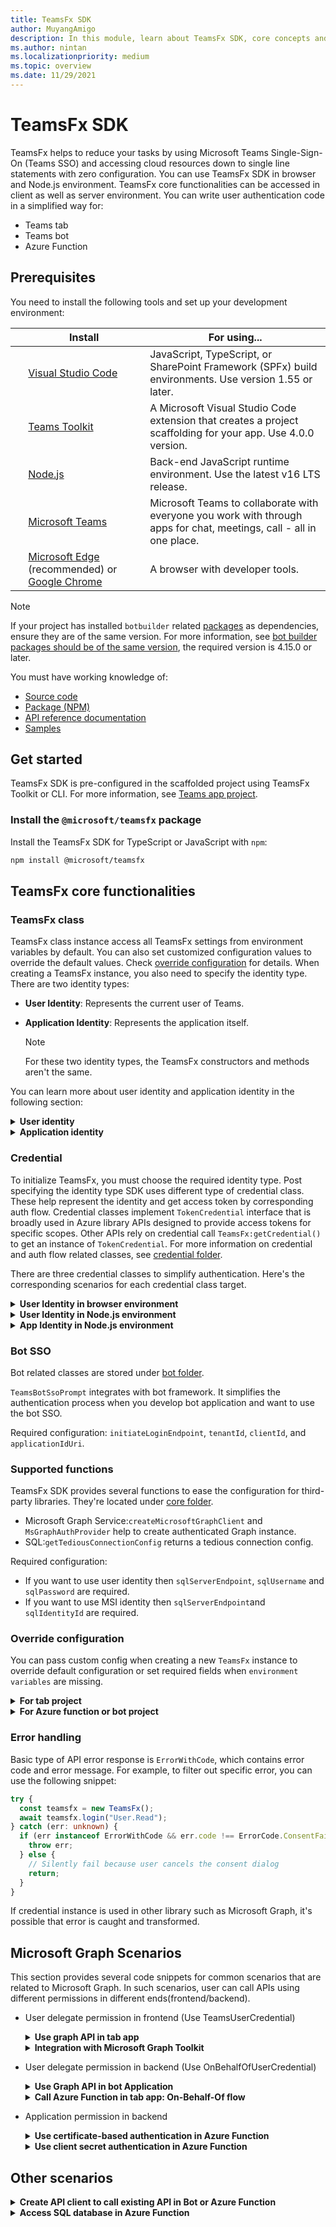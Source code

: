 ```yaml
---
title: TeamsFx SDK
author: MuyangAmigo
description: In this module, learn about TeamsFx SDK, core concepts and code structure, advanced Customization and scenarios
ms.author: nintan
ms.localizationpriority: medium
ms.topic: overview
ms.date: 11/29/2021
---
```


# TeamsFx SDK

TeamsFx helps to reduce your tasks by using Microsoft Teams Single-Sign-On (Teams SSO) and accessing cloud resources down to single line statements with zero configuration. You can use TeamsFx SDK in browser and Node.js environment. TeamsFx core functionalities can be accessed in client as well as server environment. You can write user authentication code in a simplified way for:

* Teams tab
* Teams bot
* Azure Function

## Prerequisites

You need to install the following tools and set up your development environment:

| &nbsp; | Install | For using... |
   | --- | --- | --- |
   | &nbsp; | [Visual Studio Code](https://code.visualstudio.com/download) | JavaScript, TypeScript, or SharePoint Framework (SPFx) build environments. Use version 1.55 or later. |
   | &nbsp; | [Teams Toolkit](https://marketplace.visualstudio.com/items?itemName=TeamsDevApp.ms-teams-vscode-extension)| A Microsoft Visual Studio Code extension that creates a project scaffolding for your app. Use 4.0.0 version. |
   | &nbsp; | [Node.js](https://nodejs.org/en/download/) | Back-end JavaScript runtime environment. Use the latest v16 LTS release.|
   | &nbsp; | [Microsoft Teams](https://www.microsoft.com/microsoft-teams/download-app) | Microsoft Teams to collaborate with everyone you work with through apps for chat, meetings, call - all in one place.|
   | &nbsp; | [Microsoft&nbsp;Edge](https://www.microsoft.com/edge) (recommended) or [Google Chrome](https://www.google.com/chrome/) | A browser with developer tools. |

> [!NOTE]
> If your project has installed `botbuilder` related [packages](https://github.com/Microsoft/botbuilder-js#packages) as dependencies, ensure they are of the same version. For more information, see [bot builder packages should be of the same version](https://github.com/BotBuilderCommunity/botbuilder-community-js/issues/57#issuecomment-508538548), the required version is 4.15.0 or later.

You must have working knowledge of:

* [Source code](https://github.com/OfficeDev/TeamsFx/tree/main/packages/sdk)
* [Package (NPM)](https://www.npmjs.com/package/@microsoft/teamsfx)
* [API reference documentation](https://aka.ms/teamsfx-sdk-help)
* [Samples](https://github.com/OfficeDev/TeamsFx-Samples)

## Get started

TeamsFx SDK is pre-configured in the scaffolded project using TeamsFx Toolkit or CLI.
For more information, see [Teams app project](https://github.com/OfficeDev/TeamsFx/blob/main/packages/vscode-extension/README.md).

### Install the `@microsoft/teamsfx` package

Install the TeamsFx SDK for TypeScript or JavaScript with `npm`:

```bash
npm install @microsoft/teamsfx
```

## TeamsFx core functionalities

### TeamsFx class

TeamsFx class instance access all TeamsFx settings from environment variables by default. You can also set customized configuration values to override the default values. Check [override configuration](#override-configuration) for details.
When creating a TeamsFx instance, you also need to specify the identity type.
There are two identity types:

* **User Identity**: Represents the current user of Teams.
* **Application Identity**: Represents the application itself.

    > [!NOTE]
    > For these two identity types, the TeamsFx constructors and methods aren't the same.

You can learn more about user identity and application identity in the following section:

<details>
<summary><b> User identity </b></summary>

| Command | Description |
|----------------|-------------|
| `new TeamsFx(IdentityType.User)`| Application is authenticated as current Teams user. |
| `TeamsFx:setSsoToken()`| User identity in Node.js environment (without browser). |
| `TeamsFx:getUserInfo()` | To get user's basis information. |
| `TeamsFx:login()` | It's used to let user perform consent process, if you want to use SSO to get access token for certain OAuth scopes. |

> [!NOTE]
> You can access resources on behalf of current Teams user.
</details>

<details>
<summary><b> Application identity </b></summary>

| Command | Description |
|----------------|-------------|
| `new TeamsFx(IdentityType.App)`| Application  is authenticated as an application. The permission usually needs administrator's approval.|
| `TeamsFx:getCredential()`| Its provides credential instances automatically corresponding to identity type. |

> [!NOTE]
> You need admin consent for resources.
</details>

### Credential

To initialize TeamsFx, you must choose the required identity type. Post specifying the identity type SDK uses different type of credential class. These help represent the identity and get access token by corresponding auth flow. Credential classes implement `TokenCredential` interface that is broadly used in Azure library APIs designed to provide access tokens for specific scopes. Other APIs rely on credential call `TeamsFx:getCredential()` to get an instance of `TokenCredential`. For more information on credential and auth flow related classes, see [credential folder](https://github.com/OfficeDev/TeamsFx/tree/main/packages/sdk/src/credential).

There are three credential classes to simplify authentication. Here's the corresponding scenarios for each credential class target.

<details>
<summary><b> User Identity in browser environment </b></summary>

`TeamsUserCredential` represents Teams current user's identity. For the first time user's credentials are authenticated, then Teams SSO does the On-Behalf-Of flow for token exchange. SDK uses this credential when you choose user identity in browser environment.

The required configurations are: `initiateLoginEndpoint` and `clientId`.
</details>

<details>
<summary><b> User Identity in Node.js environment </b></summary>

`OnBehalfOfUserCredential` uses On-Behalf-Of flow and require Teams SSO token, in Azure function or bot scenarios. TeamsFx SDK uses the following credential when you choose user identity in Node.js environment.

Required configuration: `authorityHost`, `tenantId`, `clientId`, `clientSecret` or `certificateContent`.
</details>

<details>
<summary><b> App Identity in Node.js environment </b></summary>

`AppCredential` represents the app identity. You can use app identity when user isn't involved, for example in a time-triggered automation job. TeamsFx SDK uses the following credential when you choose app identity in Node.js environment.

Required configuration: `tenantId`, `clientId`, `clientSecret` or `certificateContent`.
</details>

### Bot SSO

Bot related classes are stored under [bot folder](https://github.com/OfficeDev/TeamsFx/tree/main/packages/sdk/src/bot).

`TeamsBotSsoPrompt` integrates with bot framework. It simplifies the authentication process when you develop bot application and want to use the bot SSO.

Required configuration: `initiateLoginEndpoint`, `tenantId`, `clientId`, and `applicationIdUri`.

### Supported functions

TeamsFx SDK provides several functions to ease the configuration for third-party libraries. They're located under [core folder](https://github.com/OfficeDev/TeamsFx/tree/main/packages/sdk/src/core).

* Microsoft Graph Service:`createMicrosoftGraphClient` and `MsGraphAuthProvider` help to create authenticated Graph instance.
* SQL:`getTediousConnectionConfig` returns a tedious connection config.

Required configuration:

* If you want to use user identity then `sqlServerEndpoint`, `sqlUsername` and `sqlPassword` are required.
* If you want to use MSI identity then `sqlServerEndpoint`and `sqlIdentityId` are required.

### Override configuration

You can pass custom config when creating a new `TeamsFx` instance to override default configuration or set required fields when `environment variables` are missing.

<details>
<summary><b>
For tab project
</b> </summary>

If you've created tab project using Microsoft Visual Studio Code Toolkit, the following config values will be used from pre-configured environment variables:

* authorityHost (REACT_APP_AUTHORITY_HOST)
* tenantId (REACT_APP_TENANT_ID)
* clientId (REACT_APP_CLIENT_ID)
* initiateLoginEndpoint (REACT_APP_START_LOGIN_PAGE_URL)
* applicationIdUri (REACT_APP_START_LOGIN_PAGE_URL)
* apiEndpoint (REACT_APP_FUNC_ENDPOINT) // only used when there's a backend function
* apiName (REACT_APP_FUNC_NAME) // only used when there's a backend function

</details>

<details>
<summary><b>
For Azure function or bot project
</b></summary>

If you've created Azure function or bot project using Visual Studio Code Toolkit, the following config values will be used from pre-configured environment variables:

* initiateLoginEndpoint (INITIATE_LOGIN_ENDPOINT)
* authorityHost (M365_AUTHORITY_HOST)
* tenantId (M365_TENANT_ID)
* clientId (M365_CLIENT_ID)
* clientSecret (M365_CLIENT_SECRET)
* applicationIdUri (M365_APPLICATION_ID_URI)
* apiEndpoint (API_ENDPOINT)
* sqlServerEndpoint (SQL_ENDPOINT) // only used when there's a sql instance
* sqlUsername (SQL_USER_NAME) // only used when there's a sql instance
* sqlPassword (SQL_PASSWORD) // only used when there's a sql instance
* sqlDatabaseName (SQL_DATABASE_NAME) // only used when there's a sql instance
* sqlIdentityId (IDENTITY_ID) // only used when there's a sql instance

</details>

### Error handling

Basic type of API error response is `ErrorWithCode`, which contains error code and error message. For example, to filter out specific error, you can use the following snippet:

```ts
try {
  const teamsfx = new TeamsFx();
  await teamsfx.login("User.Read");
} catch (err: unknown) {
  if (err instanceof ErrorWithCode && err.code !== ErrorCode.ConsentFailed) {
    throw err;
  } else {
    // Silently fail because user cancels the consent dialog
    return;
  }
}
```

If credential instance is used in other library such as Microsoft Graph, it's possible that error is caught and transformed.

## Microsoft Graph Scenarios

This section provides several code snippets for common scenarios that are related to Microsoft Graph. In such scenarios, user can call APIs using different permissions in different ends(frontend/backend).

* User delegate permission in frontend (Use TeamsUserCredential)
    <details>
    <summary><b>Use graph API in tab app</b></summary>

    This code snippet shows you how to use `TeamsFx` and `createMicrosoftGraphClient` to get user profiles from Microsoft Graph. It also shows you how to catch and resolve a `GraphError`.

    1. Import the classes needed.

    ```ts
    import {
      createMicrosoftGraphClient,
      TeamsFx,
    } from "@microsoft/teamsfx";
    ```

    2. Use `TeamsFx.login()` to get user consent.

    ```ts
    // Put these code in a call-to-action callback function to avoid browser blocking automatically showing up pop-ups.
    await teamsfx.login(["User.Read"]); // Login with scope
    ```

    3. You can initialize a TeamsFx instance and graph client and get information from MS Graph by this client.

    ```ts
    try {
      const teamsfx = new TeamsFx();
      const graphClient = createMicrosoftGraphClient(teamsfx, ["User.Read"]); // Initializes MS Graph SDK using our MsGraphAuthProvider
      const profile = await graphClient.api("/me").get();
    } catch (err: unknown) {
      // ErrorWithCode is handled by Graph client
      if (err instanceof GraphError && err.code?.includes(ErrorCode.UiRequiredError)) {
        // Need to show login button to ask for user consent.
      }
    }
    ```

    For more information on sample to use Graph API in tab app, see the [hello-world-tab sample](https://github.com/OfficeDev/TeamsFx-Samples/tree/dev/hello-world-tab).

    </details>

    <details>
    <summary><b>Integration with Microsoft Graph Toolkit</b></summary>

    The [Microsoft Graph Toolkit (mgt)](https://aka.ms/mgt) library is a collection of various authentication providers and UI components powered by Microsoft Graph.

    The `@microsoft/mgt-teamsfx-provider` package exposes the `TeamsFxProvider` class that uses `TeamsFx` class to sign in users and acquire tokens to use with Graph.

    1. You can install the following required packages:

    ```bash
    npm install @microsoft/mgt-element @microsoft/mgt-teamsfx-provider @microsoft/teamsfx
    ```

    2. Initialize the provider inside your component.

    ```ts
    // Import the providers and credential at the top of the page
    import {Providers} from '@microsoft/mgt-element';
    import {TeamsFxProvider} from '@microsoft/mgt-teamsfx-provider';
    import {TeamsUserCredential} from "@microsoft/teamsfx";

    const scope = ["User.Read"];
    const teamsfx = new TeamsFx();
    const provider = new TeamsFxProvider(teamsfx, scope);
    Providers.globalProvider = provider;
    ```

    3. You can use the `teamsfx.login(scopes)` method to get required access token.

    ```ts
    // Put these code in a call-to-action callback function to avoid browser blocking automatically showing up pop-ups. 
    await teamsfx.login(this.scope);
    Providers.globalProvider.setState(ProviderState.SignedIn);
    ```

    4. You can now add any component in your HTML page or in your `render()` method with React to use the `TeamsFx` context to access Microsoft Graph.

    ```html
    <mgt-person query="me" view="threeLines"></mgt-person>
    ```

    ```ts
    public render(): void {
    return (
        <div>
            <Person personQuery="me" view={PersonViewType.threelines}></Person>
        </div>
    );
    }
    ```

    For more information on sample to initialize the TeamsFx provider, see the [Contacts Exporter sample](https://github.com/OfficeDev/TeamsFx-Samples/tree/dev/graph-toolkit-contact-exporter).

    </details>

* User delegate permission in backend (Use OnBehalfOfUserCredential)
    <details>
    <summary><b>Use Graph API in bot Application</b></summary>

    This code snippet shows you how to use `TeamsBotSsoPrompt` to set a dialog and then sign-in to get an access token.

    1. Initialize and add `TeamsBotSsoPrompt` to dialog set.

    ```ts
    const { ConversationState, MemoryStorage } = require("botbuilder");
    const { DialogSet, WaterfallDialog } = require("botbuilder-dialogs");
    const { TeamsBotSsoPrompt } = require("@microsoft/teamsfx");

    const convoState = new ConversationState(new MemoryStorage());
    const dialogState = convoState.createProperty("dialogState");
    const dialogs = new DialogSet(dialogState);

    const teamsfx = new TeamsFx();
    dialogs.add(
      new TeamsBotSsoPrompt(teamsfx, "TeamsBotSsoPrompt", {
        scopes: ["User.Read"],
      })
    );
    ```

    2. Begin the dialog and sign-in.

    ```ts
    dialogs.add(
      new WaterfallDialog("taskNeedingLogin", [
        async (step) => {
          return await step.beginDialog("TeamsBotSsoPrompt");
        },
        async (step) => {
          const token = step.result;
          if (token) {
            // ... continue with task needing access token ...
          } else {
            await step.context.sendActivity(`Sorry... We couldn't log you in. Try again later.`);
            return await step.endDialog();
          }
        },
      ])
    );
    ```

    For more information on sample to use graph API in bot application, see [bot-sso sample](https://github.com/OfficeDev/TeamsFx-Samples/tree/dev/bot-sso).

    </details>

    <details>
    <summary><b>Call Azure Function in tab app: On-Behalf-Of flow</b></summary>

    This code snippet shows you how to use `CreateApiClient` or `axios` library to call Azure Function, and how to call Graph API in Azure function to get user profiles.

    1. You can use `CreateApiClient` provided by TeamsFx sdk to call Azure Function:

    ```ts
    async function callFunction(teamsfx?: TeamsFx) {
      const teamsfx = new TeamsFx();

      // Get the credential.
      const credential = teamsfx.getCredential(); 
      // Create an API client by providing the token and endpoint.
      const apiClient = CreateApiClient(
        teamsfx.getConfig("YOUR_API_ENDPOINT"), // Create an API Client that uses SSO token to authenticate requests
        new BearerTokenAuthProvider(async () =>  (await credential.getToken(""))!.token) // Call API hosted in Azure Functions on behalf of user to inject token to request header
      );

      // Send a GET request to "RELATIVE_API_PATH", "/api/functionName" for example.
      const response = await apiClient.get("RELATIVE_API_PATH");
      return response.data;
    }
    ```

    You can also use `axios` library to call Azure Function.

    ```ts
    async function callFunction(teamsfx?: TeamsFx) {
      const accessToken = await teamsfx.getCredential().getToken(""); // Get SSO token 
      // teamsfx.getConfig("apiEndpoint") will read REACT_APP_FUNC_ENDPOINT environment variable 
      const endpoint = teamsfx.getConfig("apiEndpoint");
      const response = await axios.default.get(endpoint + "/api/" + functionName, {
        headers: {
          authorization: "Bearer " + accessToken.token,
        },
      });
      return response.data;
    }
    ```

    2. Call Graph API in Azure function on-behalf of user in response.

    ```ts
    export default async function run(
      context: Context,
      req: HttpRequest,
      teamsfxContext: TeamsfxContext
    ): Promise<Response> {
      const res: Response = { status: 200, body: {},};
      // ...
      teamsfx = new TeamsFx().setSsoToken(accessToken);
      // Query user's information from the access token.
      try {
        const currentUser: UserInfo = await teamsfx.getUserInfo();
        if (currentUser && currentUser.displayName) {
          res.body.userInfoMessage = `User display name is ${currentUser.displayName}.`;
        } else {
          res.body.userInfoMessage = "No user information was found in access token.";
        }
      } catch (e) {
      }
      // Create a graph client to access user's Microsoft 365 data after user has consented.
      try {
        const graphClient: Client = createMicrosoftGraphClient(teamsfx, [".default"]);
        const profile: any = await graphClient.api("/me").get();
        res.body.graphClientMessage = profile;
      } catch (e) {
      }
      return res;
    }
    ```

    For more information on sample to use graph API in bot application, see  [hello-world-tab-with-backend sample](https://github.com/OfficeDev/TeamsFx-Samples/tree/dev/hello-world-tab-with-backend).

    </details>

* Application permission in backend
    <details>
    <summary><b>Use certificate-based authentication in Azure Function</b></summary>

    This code snippet shows you how to use certificate-based application permission to get the token that can be used to call Graph API.

    1. You can initialize the `authConfig` by providing a `PEM-encoded key certificate`.

    ```ts
    const authConfig = {
      clientId: process.env.M365_CLIENT_ID,
      certificateContent: "The content of a PEM-encoded public/private key certificate",
      authorityHost: process.env.M365_AUTHORITY_HOST,
      tenantId: process.env.M365_TENANT_ID,
    };
    ```

    2. You can use the `authConfig` to get the token.

    ```ts
    const teamsfx = new TeamsFx(IdentityType.App);
    teamsfx.setCustomeConfig(authConfig);
    const token = teamsfx.getCredential().getToken();
    ```

    </details>

    <details>
    <summary><b>Use client secret authentication in Azure Function</b></summary>

    This code snippet shows you how to use client secret application permission to get the token that can be used to call Graph API.

    1. You can initialize the `authConfig` by providing a `client secret`.

    ```ts
    const authConfig = {
      clientId: process.env.M365_CLIENT_ID,
      clientSecret: process.env.M365_CLIENT_SECRET,
      authorityHost: process.env.M365_AUTHORITY_HOST,
      tenantId: process.env.M365_TENANT_ID,
    };
    ```

    2. You can use the `authConfig` to get the token.

    ```ts
    const teamsfx = new TeamsFx(IdentityType.App);
    teamsfx.setCustomeConfig(authConfig);
    const token = teamsfx.getCredential().getToken();
    ```

    For more information on sample to use graph API in bot application, see the [hello-world-tab-with-backend sample](https://github.com/OfficeDev/TeamsFx-Samples/tree/dev/hello-world-tab-with-backend).

    </details>

## Other scenarios

  <details>
  <summary><b>Create API client to call existing API in Bot or Azure Function</b></summary>

  This code snippet shows you how to call an existing API in Bot by `ApiKeyProvider`.

  ```ts
  const teamsfx = new TeamsFx();

  // Create an API Key auth provider. In addition to APiKeyProvider, following auth providers are also available:
  // BearerTokenAuthProvider, BasicAuthProvider, CertificateAuthProvider.
  const authProvider = new ApiKeyProvider("YOUR_API_KEY_NAME",
    teamsfx.getConfig("YOUR_API_KEY_VALUE"), // This reads the value of YOUR_API_KEY_VALUE environment variable.
    ApiKeyLocation.Header
  );

  // Create an API client using above auth provider.
  // You can also implement AuthProvider interface and use it here.
  const apiClient = createApiClient(
    teamsfx.getConfig("YOUR_API_ENDPOINT"), // This reads YOUR_API_ENDPOINT environment variable.
    authProvider
  );

  // Send a GET request to "RELATIVE_API_PATH", "/api/apiname" for example.
  const response = await apiClient.get("RELATIVE_API_PATH");
  ```

  </details>

  <details>
  <summary><b>Access SQL database in Azure Function</b></summary>

  Use `tedious` library to access SQL and use `DefaultTediousConnectionConfiguration` that manages authentication. You can also compose connection config of other SQL libraries based on the result of `sqlConnectionConfig.getConfig()`.

  1. Set the connection configuration.

  ```ts
  // Equivalent to:
  // const sqlConnectConfig = new DefaultTediousConnectionConfiguration({
  //    sqlServerEndpoint: process.env.SQL_ENDPOINT,
  //    sqlUsername: process.env.SQL_USER_NAME,
  //    sqlPassword: process.env.SQL_PASSWORD,
  // });
  const teamsfx = new TeamsFx();
  // If there's only one SQL database
  const config = await getTediousConnectionConfig(teamsfx);
  // If there are multiple SQL databases
  const config2 = await getTediousConnectionConfig(teamsfx, "your database name");
  ```

  2. Connect to your database.

  ```ts
  const connection = new Connection(config);
  connection.on("connect", (error) => {
    if (error) {
      console.log(error);
    }
  });
  ```

  For more information on sample to access SQL database in Azure function, see [share-now sample](https://github.com/OfficeDev/TeamsFx-Samples/tree/dev/share-now).

</detials>

## Advanced Customization

### Configure log

You can set customer log level and redirect outputs when using this library.

> [!NOTE]
> Logging is turned off by default, you can turn it on by setting log level.

#### Enable log by setting log level

When you set log level then Logging gets enabled. It prints log information to console by default.

Set log level using the following snippet:

```ts
// Only need the warning and error messages.
setLogLevel(LogLevel.Warn);
```

> [!NOTE]
> You can redirect log output by setting custom logger or log function.

#### Redirect by setting custom logger

```ts
setLogLevel(LogLevel.Info);
// Set another logger if you want to redirect to Application Insights in Azure Function
setLogger(context.log);
```

#### Redirect by setting custom log function

```ts
setLogLevel(LogLevel.Info);
// Only log error message to Application Insights in bot application.
setLogFunction((level: LogLevel, message: string) => {
  if (level === LogLevel.Error) {
    this.telemetryClient.trackTrace({
      message: message,
      severityLevel: Severity.Error,
    });
  }
});
```

> [!NOTE]
> Log functions don't take effect if you set a custom logger.

## Upgrade latest SDK version

If you're using the version of SDK that has `loadConfiguration()`, you can follow these steps to upgrade to the latest SDK version:

1. Remove `loadConfiguration()` and pass customized settings using `new TeamsFx(IdentityType.User, { ...customConfig })`
2. Replace `new TeamsUserCredential()` with `new TeamsFx()`.
3. Replace `new M365TenantCredential()` with `new TeamsFx(IdentityType.App)`.
4. Replace `new OnBehalfOfUserCredential(ssoToken)` with `new TeamsFx().setSsoToken(ssoToken)`.
5. Pass the instance of `TeamsFx` to helper functions to replace credential instance.

## Next step

For detailed examples on how to use TeamsFx SDK[Samples](https://github.com/OfficeDev/TeamsFx-Samples) project.

## See also

[Microsoft TeamsFx sample gallery](https://github.com/OfficeDev/TeamsFx-Samples).
